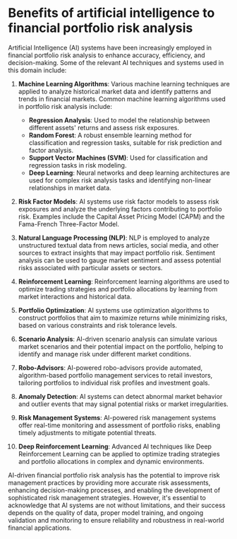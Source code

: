 # Benefits of artificial intelligence to financial portfolio risk analysis

Artificial Intelligence (AI) systems have been increasingly employed in financial portfolio risk analysis to enhance accuracy, efficiency, and decision-making. Some of the relevant AI techniques and systems used in this domain include:

1. **Machine Learning Algorithms**: Various machine learning techniques are applied to analyze historical market data and identify patterns and trends in financial markets. Common machine learning algorithms used in portfolio risk analysis include:

   - **Regression Analysis**: Used to model the relationship between different assets' returns and assess risk exposures.
   - **Random Forest**: A robust ensemble learning method for classification and regression tasks, suitable for risk prediction and factor analysis.
   - **Support Vector Machines (SVM)**: Used for classification and regression tasks in risk modeling.
   - **Deep Learning**: Neural networks and deep learning architectures are used for complex risk analysis tasks and identifying non-linear relationships in market data.

2. **Risk Factor Models**: AI systems use risk factor models to assess risk exposures and analyze the underlying factors contributing to portfolio risk. Examples include the Capital Asset Pricing Model (CAPM) and the Fama-French Three-Factor Model.

3. **Natural Language Processing (NLP)**: NLP is employed to analyze unstructured textual data from news articles, social media, and other sources to extract insights that may impact portfolio risk. Sentiment analysis can be used to gauge market sentiment and assess potential risks associated with particular assets or sectors.

4. **Reinforcement Learning**: Reinforcement learning algorithms are used to optimize trading strategies and portfolio allocations by learning from market interactions and historical data.

5. **Portfolio Optimization**: AI systems use optimization algorithms to construct portfolios that aim to maximize returns while minimizing risks, based on various constraints and risk tolerance levels.

6. **Scenario Analysis**: AI-driven scenario analysis can simulate various market scenarios and their potential impact on the portfolio, helping to identify and manage risk under different market conditions.

7. **Robo-Advisors**: AI-powered robo-advisors provide automated, algorithm-based portfolio management services to retail investors, tailoring portfolios to individual risk profiles and investment goals.

8. **Anomaly Detection**: AI systems can detect abnormal market behavior and outlier events that may signal potential risks or market irregularities.

9. **Risk Management Systems**: AI-powered risk management systems offer real-time monitoring and assessment of portfolio risks, enabling timely adjustments to mitigate potential threats.

10. **Deep Reinforcement Learning**: Advanced AI techniques like Deep Reinforcement Learning can be applied to optimize trading strategies and portfolio allocations in complex and dynamic environments.

AI-driven financial portfolio risk analysis has the potential to improve risk management practices by providing more accurate risk assessments, enhancing decision-making processes, and enabling the development of sophisticated risk management strategies. However, it's essential to acknowledge that AI systems are not without limitations, and their success depends on the quality of data, proper model training, and ongoing validation and monitoring to ensure reliability and robustness in real-world financial applications.